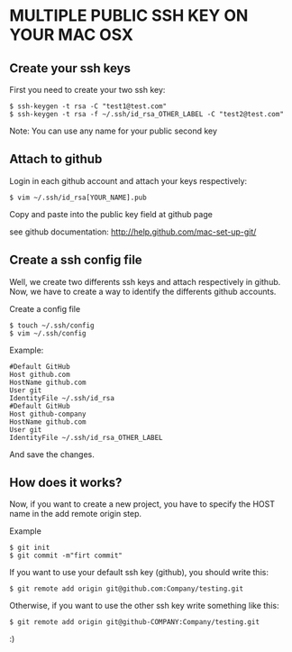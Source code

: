 MULTIPLE PUBLIC SSH KEY ON YOUR MAC OSX
=======================================

Create your ssh keys
--------------------

First you need to create your two ssh key:

    $ ssh-keygen -t rsa -C "test1@test.com"
    $ ssh-keygen -t rsa -f ~/.ssh/id_rsa_OTHER_LABEL -C "test2@test.com"

Note: You can use any name for your public second key


Attach to github
----------------

Login in each github account and attach your keys respectively:

    $ vim ~/.ssh/id_rsa[YOUR_NAME].pub

Copy and paste into the public key field at github page

see github documentation:
http://help.github.com/mac-set-up-git/


Create a ssh config file
------------------------
Well, we create two differents ssh keys and attach respectively in github.
Now, we have to create a way to identify the differents github accounts.

Create a config file

    $ touch ~/.ssh/config
    $ vim ~/.ssh/config

Example:

    #Default GitHub
    Host github.com
    HostName github.com
    User git
    IdentityFile ~/.ssh/id_rsa
    #Default GitHub
    Host github-company
    HostName github.com
    User git
    IdentityFile ~/.ssh/id_rsa_OTHER_LABEL

And save the changes.

How does it works?
------------------

Now, if you want to create a new project, you have to specify the HOST name in the
add remote origin step.

Example

    $ git init
    $ git commit -m"firt commit"

If you want to use your default ssh key (github), you should write this:

    $ git remote add origin git@github.com:Company/testing.git

Otherwise, if you want to use the other ssh key write something like this:

    $ git remote add origin git@github-COMPANY:Company/testing.git

:)

